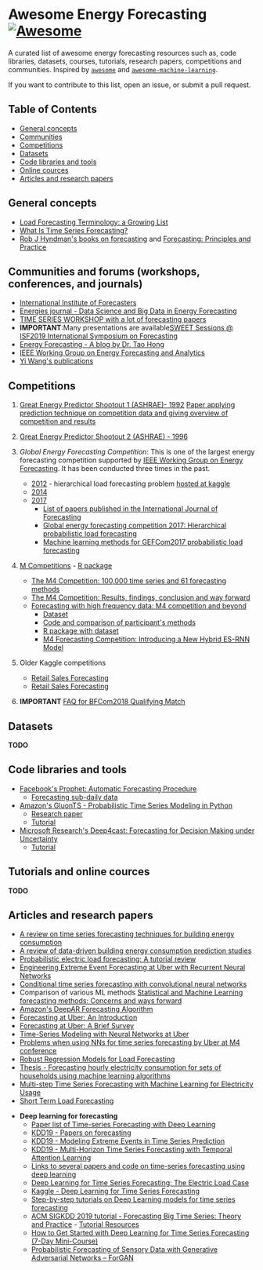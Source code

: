 # Awesome Energy Forecasting [![Awesome](https://cdn.rawgit.com/sindresorhus/awesome/d7305f38d29fed78fa85652e3a63e154dd8e8829/media/badge.svg)](https://github.com/sindresorhus/awesome)

A curated list of awesome energy forecasting resources such as, code libraries, datasets, courses, tutorials, research papers, competitions and communities. Inspired by [`awesome`](https://github.com/sindresorhus/awesome) and [`awesome-machine-learning`](https://github.com/josephmisiti/awesome-machine-learning).

If you want to contribute to this list, open an issue, or submit a pull request.

## Table of Contents
   * [General concepts](#general)
   * [Communities](#communities)
   * [Competitions](#competitions)
   * [Datasets](#datasets)
   * [Code libraries and tools](#code)
   * [Online cources](#cources)
   * [Articles and research papers](#papers)
  

<a name="general"></a>
## General concepts
  * [Load Forecasting Terminology: a Growing List](http://blog.drhongtao.com/2014/09/load-forecasting-terminology.html)
  * [What Is Time Series Forecasting?](https://machinelearningmastery.com/time-series-forecasting/)
  * [Rob J Hyndman's books on forecasting](https://robjhyndman.com/publications/) and [Forecasting: Principles and Practice](https://otexts.com/fpp2/)


<a name="communities"></a>
## Communities and forums (workshops, conferences, and journals)
   * [International Institute of Forecasters](https://forecasters.org/)
   * [Energies journal - Data Science and Big Data in Energy Forecasting](https://www.mdpi.com/journal/energies/special_issues/energy_forecasting#published)
   * [TIME SERIES WORKSHOP with a lot of forecasting papers](http://roseyu.com/time-series-workshop/)
   * **IMPORTANT**:Many presentations are available[SWEET Sessions @ ISF2019 International Symposium on Forecasting](http://blog.drhongtao.com/2019/06/sweet-sessions-isf2019.html)
   * [Energy Forecasting - A blog by Dr. Tao Hong](http://blog.drhongtao.com/)
   * [IEEE Working Group on Energy Forecasting and Analytics](http://www.eeyiwang.com/WGEFA.html)
   * [Yi Wang's publications](http://www.eeyiwang.com/Publications.html)

<a name="competitions"></a>
## Competitions

  1. [Great Energy Predictor Shootout 1 (ASHRAE)- 1992](https://mailman.srv.cs.cmu.edu/pipermail/connectionists/1992-December/014527.html) [Paper applying prediction technique on competition data and giving overview of competition and results](https://repository.upenn.edu/mlab_papers/75/)
  2. [Great Energy Predictor Shootout 2 (ASHRAE) - 1996](https://oaktrust.library.tamu.edu/bitstream/handle/1969.1/2137/ESL-TR-94-07-01.pdf?sequence=1&isAllowed=y)
  3. _Global Energy Forecasting Competition_: This is one of the largest energy forecasting competition supported by [IEEE Working Group on Energy Forecasting](http://sites.ieee.org/pes-pspic/about-pspi/subcommittees/energy-forecasting/). It has been conducted three times in the past.
      * [2012](http://www.drhongtao.com/gefcom/2012) - hierarchical load forecasting problem [hosted at kaggle](https://www.kaggle.com/c/global-energy-forecasting-competition-2012-load-forecasting)
      * [2014](http://www.drhongtao.com/gefcom/2014)
      * [2017](http://www.drhongtao.com/gefcom/2017)      
         - [List of papers published in the International Journal of Forecasting](http://blog.drhongtao.com/2019/06/energy-forecasting-in-big-data-world.html)
         - [Global energy forecasting competition 2017: Hierarchical probabilistic load forecasting](https://www.sciencedirect.com/science/article/pii/S016920701930024X)
         - [Machine learning methods for GEFCom2017 probabilistic load forecasting](https://www.sciencedirect.com/science/article/pii/S0169207019300172?via%3Dihub)

  4.  [M Competitions](https://en.wikipedia.org/wiki/Makridakis_Competitions) - [R package](https://cran.r-project.org/web/packages/Mcomp/)
      * [The M4 Competition: 100,000 time series and 61 forecasting methods](https://www.sciencedirect.com/science/article/pii/S0169207019301128)
      * [The M4 Competition: Results, findings, conclusion and way forward](https://www.sciencedirect.com/science/article/pii/S0169207018300785)
      * [Forecasting with high frequency data: M4 competition and beyond](https://www.sciencedirect.com/science/article/pii/S0169207019300846)      
           * [Dataset](https://www.mcompetitions.unic.ac.cy/the-dataset/)
           * [Code and comparison of participant's methods](https://github.com/M4Competition/M4-methods)
           * [R package with dataset](https://github.com/carlanetto/M4comp2018)
           * [M4 Forecasting Competition: Introducing a New Hybrid ES-RNN Model](https://eng.uber.com/m4-forecasting-competition/)
  5.  Older Kaggle competitions
      * [Retail Sales Forecasting](https://www.kaggle.com/tevecsystems/retail-sales-forecasting)
      * [Retail Sales Forecasting](https://www.kaggle.com/tevecsystems/retail-sales-forecasting)
  6. **IMPORTANT** [FAQ for BFCom2018 Qualifying Match](http://blog.drhongtao.com/2018/10/faq-for-bfcom2018-qualifying-match.html)
  

<a name="datasets"></a>
## Datasets
  **TODO**
  

<a name="code"></a>
## Code libraries and tools

  * [Facebook's Prophet: Automatic Forecasting Procedure](https://facebook.github.io/prophet/)
    * [Forecasting sub-daily data](https://facebook.github.io/prophet/docs/non-daily_data.html#sub-daily-data)
  * [Amazon's GluonTS - Probabilistic Time Series Modeling in Python](https://github.com/awslabs/gluon-ts)
    * [Research paper](https://arxiv.org/pdf/1906.05264.pdf)
    * [Tutorial](https://gluon-ts.mxnet.io/examples/extended_forecasting_tutorial/extended_tutorial.html)
  * [Microsoft Research's Deep4cast: Forecasting for Decision Making under Uncertainty](https://github.com/MSRDL/Deep4Cast)
    * [Tutorial](https://github.com/MSRDL/Deep4Cast/blob/master/docs/examples/m4daily.ipynb)

<a name="cources"></a>
## Tutorials and online cources
**TODO**
    

<a name="papers"></a>
## Articles and research papers

   * [A review on time series forecasting techniques for building energy consumption](https://www.sciencedirect.com/science/article/pii/S1364032117303155)
   * [A review of data-driven building energy consumption prediction studies](https://www.sciencedirect.com/science/article/pii/S1364032117306093)
   * [Probabilistic electric load forecasting: A tutorial review](https://www.sciencedirect.com/science/article/pii/S0169207015001508)
   * [Engineering Extreme Event Forecasting at Uber with Recurrent Neural Networks](https://eng.uber.com/neural-networks/)
   * [Conditional time series forecasting with convolutional neural networks](https://arxiv.org/pdf/1703.04691.pdf)
   * Comparison of various ML methods [Statistical and Machine Learning forecasting methods: Concerns and ways forward](https://journals.plos.org/plosone/article?id=10.1371/journal.pone.0194889)
   * [Amazon's DeepAR Forecasting Algorithm](https://docs.aws.amazon.com/sagemaker/latest/dg/deepar.html)
   * [Forecasting at Uber: An Introduction](https://eng.uber.com/forecasting-introduction/)
   * [Forecasting at Uber: A Brief Survey](https://www.mcompetitions.unic.ac.cy/wp-content/uploads/2019/01/M4-Conference-December-2018.pdf)
   * [Time-Series Modeling with Neural Networks at Uber](https://forecasters.org/wp-content/uploads/gravity_forms/7-c6dd08fee7f0065037affb5b74fec20a/2017/07/Laptev_Nikolay_ISF2017.pdf)
   * [Problems when using NNs for time series forecasting by Uber at M4 conference](http://www.mcompetitions.unic.ac.cy/wp-content/uploads/2018/12/Smyl-M4-models.pdf)
   * [Robust Regression Models for Load Forecasting](http://ieeexplore.ieee.org.sci-hub.tw/abstract/document/8536471)
   * [Thesis - Forecasting hourly electricity consumption for sets of households using machine learning algorithms](http://www.diva-portal.org/smash/get/diva2:927793/FULLTEXT01.pdf)
   * [Multi-step Time Series Forecasting with Machine Learning for Electricity Usage](https://machinelearningmastery.com/multi-step-time-series-forecasting-with-machine-learning-models-for-household-electricity-consumption/)
   * [Short Term Load Forecasting](https://link.springer.com/chapter/10.1007/978-3-030-28669-9_2)

   - **Deep learning for forecasting**
      * [Paper list of Time-series Forecasting with Deep Learning](https://github.com/danielgy/Paper-List-of-Time-Series-Forecasting-with-Deep-Learning)
      * [KDD19 - Papers on forecasting](https://www.kdd.org/kdd2019/accepted-papers)
      * [KDD19 - Modeling Extreme Events in Time Series Prediction](https://www.kdd.org/kdd2019/accepted-papers/view/modeling-extreme-events-in-time-series-prediction)
      * [KDD19 - Multi-Horizon Time Series Forecasting with Temporal Attention Learning](https://www.kdd.org/kdd2019/accepted-papers/view/multi-horizon-time-series-forecasting-with-temporal-attention-learning)
      * [Links to several papers and code on time-series forecasting using deep learning](https://paperswithcode.com/task/time-series-forecasting)
      * [Deep Learning for Time Series Forecasting: The Electric Load Case](https://arxiv.org/abs/1907.09207)
      * [Kaggle - Deep Learning for Time Series Forecasting](https://www.kaggle.com/dimitreoliveira/deep-learning-for-time-series-forecasting)
      * [Step-by-step tutorials on Deep Learning models for time series forecasting](https://github.com/Geo-Joy/Deep-Learning-for-Time-Series-Forecasting)
      * [ACM SIGKDD 2019 tutorial - Forecasting Big Time Series: Theory and Practice](https://lovvge.github.io/Forecasting-Tutorial-KDD-2019/) - [Tutorial Resources](https://github.com/Azure/DeepLearningForTimeSeriesForecasting)
      * [How to Get Started with Deep Learning for Time Series Forecasting (7-Day Mini-Course)](https://machinelearningmastery.com/how-to-get-started-with-deep-learning-for-time-series-forecasting-7-day-mini-course/)
      * [Probabilistic Forecasting of Sensory Data with Generative Adversarial Networks – ForGAN](https://arxiv.org/pdf/1903.12549.pdf)
     
